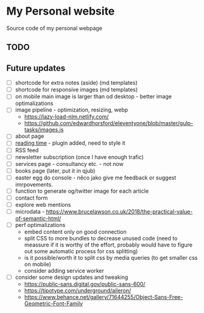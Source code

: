 # My Personal website

Source code of my personal webpage

## TODO

## Future updates

- [ ] shortcode for extra notes (aside) (md templates)
- [ ] shortcode for responsive images (md templates)
- [ ] on mobile main image is larger than od desktop - better image optimalizations
- [ ] image pipeline - optimization, resizing, webp
  - https://lazy-load-nlm.netlify.com/
  - https://github.com/edwardhorsford/eleventyone/blob/master/gulp-tasks/images.js
- [ ] about page
- [ ] [reading time](https://www.npmjs.com/package/eleventy-plugin-reading-time) - plugin added, need to style it
- [ ] RSS feed
- [ ] newsletter subscription (once I have enough trafic)
- [ ] services page - consultancy etc. - not now
- [ ] books page (later, put it in qjub)
- [ ] easter egg do console - něco jako give me feedback or suggest imrpovements.
- [ ] function to generate og/twitter image for each article
- [ ] contact form
- [ ] explore web mentions
- [ ] microdata - https://www.brucelawson.co.uk/2018/the-practical-value-of-semantic-html/
- [ ] perf optimalizations
  - embed content only on good connection
  - split CSS to more bundles to decrease unused code (need to meassure if it is worthy of the effort, probably would have to figure out some automatic process for css splitting)
  - is it possible/worth it to split css by media queries (to get smaller css on mobile)
  - consider adding service worker
- [ ] consider some design updates and tweaking
  - https://public-sans.digital.gov/public-sans-600/
  - https://tipotype.com/underground/aileron/
  - https://www.behance.net/gallery/71644255/Object-Sans-Free-Geometric-Font-Family
